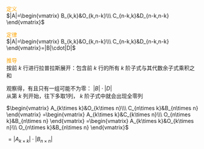 <font color=orange>定义</font>  
$|A|=\begin{vmatrix}  
B_{k,k}&O_{k,n-k}\\\  
C_{n-k,k}&D_{n-k,n-k}  
\end{vmatrix}$  
  
<font color=orange>定律</font>  
$|A|=\begin{vmatrix}  
B_{k,k}&O_{k,n-k}\\\  
C_{n-k,k}&D_{n-k,n-k}  
\end{vmatrix}=|B|\cdot|D|$  
  
<font color=orange>推导</font>  
按前 $k$ 行进行拉普拉斯展开：包含前 $k$ 行的所有 $k$ 阶子式与其代数余子式乘积之和  
  
观察得，有且只有一组可能不为零： $|B|\cdot|D|$  
从第 $k$ 列开始，往下多取1列， $k$ 阶子式中就会出现全零列  
  
  
$\begin{vmatrix}  
A_{k\times k}&O_{k\times n}\\\  
C_{n\times k}&B_{n\times n}  
\end{vmatrix}  
=\begin{vmatrix}  
A_{k\times k}&C_{k\times n}\\\  
O_{n\times k}&B_{n\times n}  
\end{vmatrix}  
=\begin{vmatrix}  
A_{k\times k}&O_{k\times n}\\\  
O_{n\times k}&B_{n\times n}  
\end{vmatrix}$  
  
$=|A_{k\times k}|\cdot|B_{n\times n}|$  
